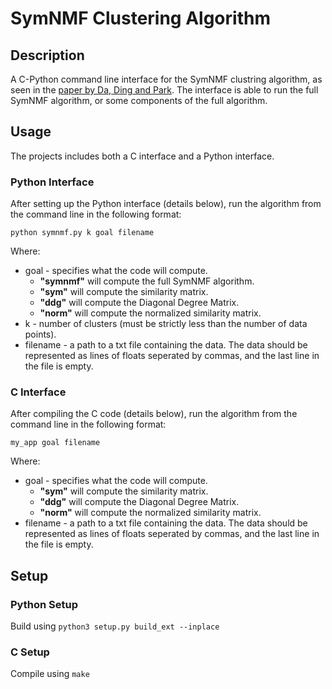 # SymNMF Clustering Algorithm
## Description
A C-Python command line interface for the SymNMF clustring algorithm, as seen in the [paper by Da, Ding and Park](https://faculty.cc.gatech.edu/~hpark/papers/DaDingParkSDM12.pdf).
The interface is able to run the full SymNMF algorithm, or some components of the full algorithm.
## Usage
The projects includes both a C interface and a Python interface.
### Python Interface
After setting up the Python interface (details below), run the algorithm from the command line in the following format:
```
python symnmf.py k goal filename
```
Where:
- goal - specifies what the code will compute.
  -  **"symnmf"** will compute the full SymNMF algorithm.
  -  **"sym"** will compute the similarity matrix.
  -  **"ddg"** will compute the Diagonal Degree Matrix.
  -  **"norm"** will compute the normalized similarity matrix.
- k - number of clusters (must be strictly less than the number of data points).
- filename - a path to a txt file containing the data. The data should be represented as lines of floats seperated by commas, and the last line in the file is empty.

### C Interface
After compiling the C code (details below), run the algorithm from the command line in the following format:
```
my_app goal filename
```
Where:

- goal - specifies what the code will compute.
  -  **"sym"** will compute the similarity matrix.
  -  **"ddg"** will compute the Diagonal Degree Matrix.
  -  **"norm"** will compute the normalized similarity matrix.
- filename - a path to a txt file containing the data. The data should be represented as lines of floats seperated by commas, and the last line in the file is empty.
## Setup
### Python Setup
Build using ```python3 setup.py build_ext --inplace```

### C Setup
Compile using ```make```
